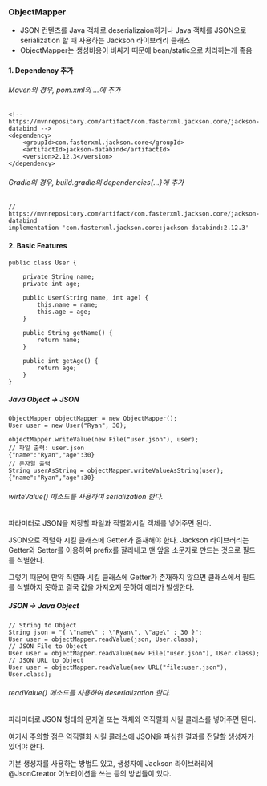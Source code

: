 ### ObjectMapper
- JSON 컨텐츠를 Java 객체로 deserializaion하거나 Java 객체를 JSON으로 serialization 할 때 사용하는 Jackson 라이브러리 클래스
- ObjectMapper는 생성비용이 비싸기 때문에 bean/static으로 처리하는게 좋음


#### 1. Dependency 추가

###### Maven의 경우, pom.xml의 <dependencies>...</dependencies>에 추가
```
<!-- https://mvnrepository.com/artifact/com.fasterxml.jackson.core/jackson-databind -->
<dependency>
    <groupId>com.fasterxml.jackson.core</groupId>
    <artifactId>jackson-databind</artifactId>
    <version>2.12.3</version>
</dependency>
```
###### Gradle의 경우, build.gradle의 dependencies{...}에 추가
```
// https://mvnrepository.com/artifact/com.fasterxml.jackson.core/jackson-databind
implementation 'com.fasterxml.jackson.core:jackson-databind:2.12.3'
```

#### 2. Basic Features
```
public class User {

    private String name;
    private int age;
    
    public User(String name, int age) {
    	this.name = name;
        this.age = age;
    }
    
    public String getName() {
    	return name;
	}
    
    public int getAge() {
    	return age;
	}
}
```

##### Java Object -> JSON
```
ObjectMapper objectMapper = new ObjectMapper();
User user = new User("Ryan", 30);

objectMapper.writeValue(new File("user.json"), user);
// 파일 출력: user.json
{"name":"Ryan","age":30}
// 문자열 출력
String userAsString = objectMapper.writeValueAsString(user);
{"name":"Ryan","age":30}
```
###### wirteValue() 메소드를 사용하여 serialization 한다.
파라미터로 JSON을 저장할 파일과 직렬화시킬 객체를 넣어주면 된다.

JSON으로 직렬화 시킬 클래스에 Getter가 존재해야 한다. Jackson 라이브러리는 Getter와 Setter를 이용하여 prefix를 잘라내고 맨 앞을 소문자로 만드는 것으로 필드를 식별한다.

그렇기 때문에 만약 직렬화 시킬 클래스에 Getter가 존재하지 않으면 클래스에서 필드를 식별하지 못하고 결국 값을 가져오지 못하여 에러가 발생한다.


##### JSON -> Java Object
```
// String to Object
String json = "{ \"name\" : \"Ryan\", \"age\" : 30 }";
User user = objectMapper.readValue(json, User.class);
// JSON File to Object
User user = objectMapper.readValue(new File("user.json"), User.class);
// JSON URL to Object
User user = objectMapper.readValue(new URL("file:user.json"), User.class);
```
###### readValue() 메소드를 사용하여 deserialization 한다.
파라미터로 JSON 형태의 문자열 또는 객체와 역직렬화 시킬 클래스를 넣어주면 된다.

여기서 주의할 점은 역직렬화 시킬 클래스에 JSON을 파싱한 결과를 전달할 생성자가 있어야 한다.

기본 생성자를 사용하는 방법도 있고, 생성자에 Jackson 라이브러리에 @JsonCreator 어노테이션을 쓰는 등의 방법들이 있다.
